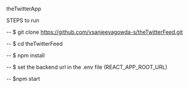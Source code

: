 theTwitterApp

STEPS to run

-- $ git clone https://github.com/vsanjeevagowda-s/theTwitterFeed.git


-- $ cd theTwitterFeed

-- $ npm install

-- $ set the backend url in the .env file (REACT_APP_ROOT_URL)

-- $npm start